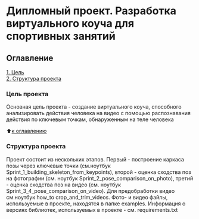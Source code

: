 # Дипломный проект. Разработка виртуального коуча для спортивных занятий

## Оглавление  
[1. Цель](https://github.com/Victover/ds_projects/tree/main/PROJECT_FINAL/readme.md#Цель-проекта)  
[2. Структура проекта](https://github.com/Victover/ds_projects/tree/main/PROJECT_FINAL/readme.md#Структура-проекта)  


### Цель проекта    
Основная цель проекта - создание виртуального коуча, способного анализировать действия человека на видео с помощью распознавания действия по ключевым точкам, обнаруженным на теле человека

:arrow_up:[к оглавлению](_)


### Структура проекта    
Проект состоит из нескольких этапов. Первый - построение каркаса позы через ключевые точки (см.ноутбук Sprint_1_building_skeleton_from_keypoints), второй - оценка сходства поз на фотографии (см. ноутбук Sprint_2_pose_comparison_on_photo), третий -  оценка сходства поз на видео (см. ноутбук Sprint_3_4_pose_comparison_on_video). Для предобработки видео см.ноутбук how_to crop_and_trim_videos. Фото- и видео файлы, используемые в проекте, находятся в папке examples. Информация о версиях библиотек, используемых в проекте - см. requirements.txt
